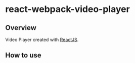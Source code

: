 # react-webpack-video-player

## Overview

Video Player created with [ReactJS](https://facebook.github.io/react).

## How to use
